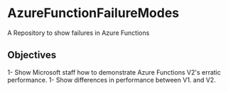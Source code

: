 # AzureFunctionFailureModes
A Repository to show failures in Azure Functions

## Objectives
1- Show Microsoft staff how to demonstrate Azure Functions V2's erratic performance.
1- Show differences in performance between V1. and V2.
